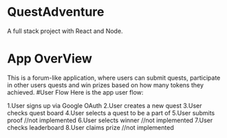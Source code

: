 # QuestAdventure
A full stack project with React and Node.
# App OverView
This is a forum-like application, where users can submit quests, participate in other users quests and win prizes based on how many tokens they achieved.
#User Flow
Here is the app user flow:

1.User signs up via Google OAuth
2.User creates a new quest
3.User checks quest board
4.User selects a quest to be a part of
5.User submits proof //not implemented
6.User selects winner //not implemented
7.User checks leaderboard
8.User claims prize //not implemented
